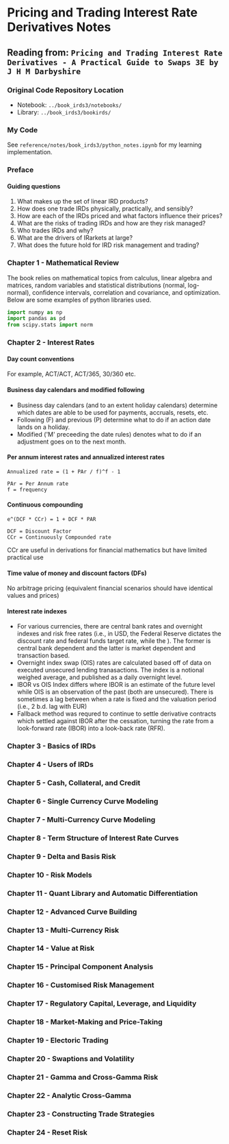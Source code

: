 # Pricing and Trading Interest Rate Derivatives Notes

## Reading from: `Pricing and Trading Interest Rate Derivatives - A Practical Guide to Swaps 3E by J H M Darbyshire`

### Original Code Repository Location

- Notebook: `../book_irds3/notebooks/`
- Library: `../book_irds3/bookirds/`

### My Code

See `reference/notes/book_irds3/python_notes.ipynb` for my learning implementation.

### Preface

#### Guiding questions

1. What makes up the set of linear IRD products?
2. How does one trade IRDs physically, practically, and sensibly?
3. How are each of the IRDs priced and what factors influence their prices?
4. What are the risks of trading IRDs and how are they risk managed?
5. Who trades IRDs and why?
6. What are the drivers of IRarkets at large?
7. What does the future hold for IRD risk management and trading?

### Chapter 1 - Mathematical Review

The book relies on  mathematical topics from calculus, linear algebra and matrices, random variables and statistical distributions (normal, log-normal), confidence intervals, correlation and covariance, and optimization. Below are some examples of python libraries used.

```python
import numpy as np
import pandas as pd
from scipy.stats import norm
```

### Chapter 2 - Interest Rates

#### Day count conventions

For example, ACT/ACT, ACT/365, 30/360 etc.

#### Business day calendars and modified following

- Business day calendars (and to an extent holiday calendars) determine which dates are able to be used for payments, accruals, resets, etc.
- Following (F) and previous (P) determine what to do if an action date lands on a holiday.
- Modified ('M' preceeding the date rules) denotes what to do if an adjustment goes on to the next month.

#### Per annum interest rates and annualized interest rates

```text
Annualized rate = (1 + PAr / f)^f - 1

PAr = Per Annum rate
f = frequency
```

#### Continuous compounding

```text
e^(DCF * CCr) = 1 + DCF * PAR

DCF = Discount Factor
CCr = Continuously Compounded rate
```

CCr are useful in derivations for financial mathematics but have limited practical use

#### Time value of money and discount factors (DFs)

No arbitrage pricing (equivalent financial scenarios should have identical values and prices)

#### Interest rate indexes

- For various currencies, there are central bank rates and overnight indexes and risk free rates (i.e., in USD, the Federal Reserve dictates the discount rate and federal funds target rate, while the ). The former is central bank dependent and the latter is market dependent and transaction based.
- Overnight index swap (OIS) rates are calculated based off of data on executed unsecured lending tranasactions. The index is a notional weighed average, and published as a daily overnight level.
- IBOR vs OIS Index differs where IBOR is an estimate of the future level while OIS is an observation of the past (both are unsecured). There is sometimes a lag between when a rate is fixed and the valuation period (i.e., 2 b.d. lag with EUR)
- Fallback method was requred to continue to settle derivative contracts which settled against IBOR after the cessation, turning the rate from a look-forward rate (IBOR) into a look-back rate (RFR).

### Chapter 3 - Basics of IRDs

### Chapter 4 - Users of IRDs

### Chapter 5 - Cash, Collateral, and Credit

### Chapter 6 - Single Currency Curve Modeling

### Chapter 7 - Multi-Currency Curve Modeling

### Chapter 8 - Term Structure of Interest Rate Curves

### Chapter 9 - Delta and Basis Risk

### Chapter 10 - Risk Models

### Chapter 11 - Quant Library and Automatic Differentiation

### Chapter 12 - Advanced Curve Building

### Chapter 13 - Multi-Currency Risk

### Chapter 14 - Value at Risk

### Chapter 15 - Principal Component Analysis

### Chapter 16 - Customised Risk Management

### Chapter 17 - Regulatory Capital, Leverage, and Liquidity

### Chapter 18 - Market-Making and Price-Taking

### Chapter 19 - Electoric Trading

### Chapter 20 - Swaptions and Volatility

### Chapter 21 - Gamma and Cross-Gamma Risk

### Chapter 22 - Analytic Cross-Gamma

### Chapter 23 - Constructing Trade Strategies

### Chapter 24 - Reset Risk
